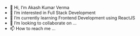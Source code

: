 - 👋 Hi, I’m Akash Kumar Verma
- 👀 I’m interested in Full Stack Development
- 🌱 I’m currently learning Frontend Development using ReactJS
- 💞️ I’m looking to collaborate on ...
- 📫 How to reach me ...

<!---
akverma2496/akverma2496 is a ✨ special ✨ repository because its `README.md` (this file) appears on your GitHub profile.
You can click the Preview link to take a look at your changes.
--->
